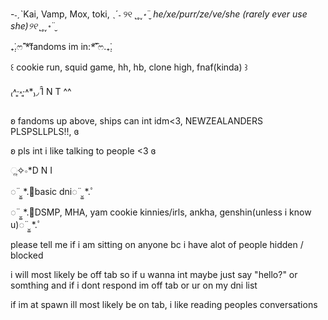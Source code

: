 -˗ˏˋKai, Vamp, Mox, toki, ˎˊ˗
୨୧ ˻˳˯*॰¨̮ he/xe/purr/ze/ve/she (rarely ever use she)୨୧ ˻˳˯*॰¨̮

₊̣̇.ෆ˟̑*̑fandoms im in:*̑˟̑ෆ.₊̣̇.

꒰ cookie run, squid game, hh, hb, clone high, fnaf(kinda) ꒱

₍˄·͈༝·͈˄*₎◞ ̑̑I N T ^^

ʚ fandoms up above, ships can int idm<3, NEWZEALANDERS PLSPSLLPLS!!,  ɞ

ʚ pls int i like talking to people <3 ɞ

ૢ✧∘*D N I

◌¨̮͚ *.ﾟbasic dni◌¨̮͚ *.ﾟ

◌¨̮͚ *.ﾟDSMP, MHA, yam cookie kinnies/irls, ankha, genshin(unless i know u)◌¨̮͚ *.ﾟ

please tell me if i am sitting on anyone bc i have alot of people hidden / blocked

i will most likely be off tab so if u wanna int maybe just say "hello?" or somthing and if i dont respond im off tab or ur on my dni list

if im at spawn ill most likely be on tab, i like reading peoples conversations

